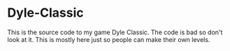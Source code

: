 # Dyle-Classic
This is the source code to my game Dyle Classic. The code is bad so don't look at it. This is mostly here just so people can make their own levels.

